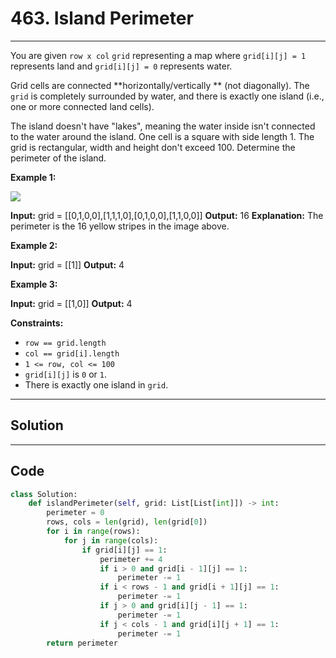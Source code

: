 # 463. Island Perimeter

---

You are given `row x col` `grid` representing a map where `grid[i][j] = 1` represents land and `grid[i][j] = 0` represents water.

Grid cells are connected **horizontally/vertically ** (not diagonally). The `grid` is completely surrounded by water, and there is exactly one island (i.e., one or more connected land cells).

The island doesn't have "lakes", meaning the water inside isn't connected to the water around the island. One cell is a square with side length 1. The grid is rectangular, width and height don't exceed 100. Determine the perimeter of the island.

 

**Example 1:**

![](https://assets.leetcode.com/uploads/2018/10/12/island.png)


**Input:** grid = [[0,1,0,0],[1,1,1,0],[0,1,0,0],[1,1,0,0]]
**Output:** 16
**Explanation:** The perimeter is the 16 yellow stripes in the image above.


**Example 2:**


**Input:** grid = [[1]]
**Output:** 4


**Example 3:**


**Input:** grid = [[1,0]]
**Output:** 4


 

**Constraints:**

  * `row == grid.length`
  * `col == grid[i].length`
  * `1 <= row, col <= 100`
  * `grid[i][j]` is `0` or `1`.
  * There is exactly one island in `grid`.

---

## Solution



---

## Code
```python
class Solution:
    def islandPerimeter(self, grid: List[List[int]]) -> int:
        perimeter = 0
        rows, cols = len(grid), len(grid[0])
        for i in range(rows):
            for j in range(cols):
                if grid[i][j] == 1:
                    perimeter += 4
                    if i > 0 and grid[i - 1][j] == 1:
                        perimeter -= 1
                    if i < rows - 1 and grid[i + 1][j] == 1:
                        perimeter -= 1
                    if j > 0 and grid[i][j - 1] == 1:
                        perimeter -= 1
                    if j < cols - 1 and grid[i][j + 1] == 1:
                        perimeter -= 1         
        return perimeter
```